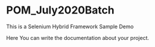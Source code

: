 # POM_July2020Batch
This is a Selenium Hybrid Framework Sample Demo

Here You can write the documentation about your project.
